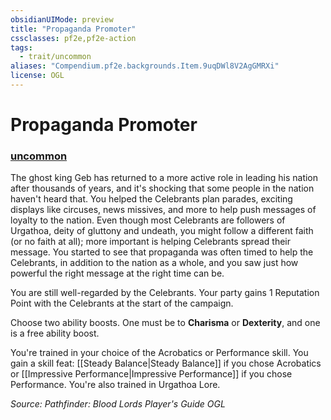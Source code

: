 ```yaml
---
obsidianUIMode: preview
title: "Propaganda Promoter"
cssclasses: pf2e,pf2e-action
tags:
  - trait/uncommon
aliases: "Compendium.pf2e.backgrounds.Item.9uqDWl8V2AgGMRXi"
license: OGL
---
```

# Propaganda Promoter

### [uncommon](uncommon "Uncommon Rarity Trait")






The ghost king Geb has returned to a more active role in leading his nation after thousands of years, and it's shocking that some people in the nation haven't heard that. You helped the Celebrants plan parades, exciting displays like circuses, news missives, and more to help push messages of loyalty to the nation. Even though most Celebrants are followers of Urgathoa, deity of gluttony and undeath, you might follow a different faith (or no faith at all); more important is helping Celebrants spread their message. You started to see that propaganda was often timed to help the Celebrants, in addition to the nation as a whole, and you saw just how powerful the right message at the right time can be.

You are still well-regarded by the Celebrants. Your party gains 1 Reputation Point with the Celebrants at the start of the campaign.

Choose two ability boosts. One must be to **Charisma** or **Dexterity**, and one is a free ability boost.

You're trained in your choice of the Acrobatics or Performance skill. You gain a skill feat: [[Steady Balance|Steady Balance]] if you chose Acrobatics or [[Impressive Performance|Impressive Performance]] if you chose Performance. You're also trained in Urgathoa Lore.

*Source: Pathfinder: Blood Lords Player's Guide*
*OGL*